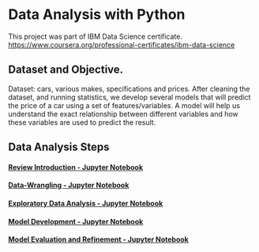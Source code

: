 # Data Analysis with Python

This project was part of IBM Data Science certificate. https://www.coursera.org/professional-certificates/ibm-data-science



##  Dataset and Objective.

Dataset: cars, various makes, specifications and prices. 
After cleaning the dataset, and running statistics, we develop several models that will predict the price of a car using a set of features/variables. A model will help us understand the exact relationship between different variables and how these variables are used to predict the result. 


##  Data Analysis Steps

#### [Review Introduction - Jupyter Notebook](https://github.com/DrStef/Data-Analysis-with-Python/blob/main/DA0101EN-1-Review-Introduction_v02.ipynb)

#### [Data-Wrangling - Jupyter Notebook](https://github.com/DrStef/Data-Analysis-with-Python/blob/main/DA0101EN-2-Review-Data-Wrangling-v02.ipynb)

#### [Exploratory Data Analysis - Jupyter Notebook](https://github.com/DrStef/Data-Analysis-with-Python/blob/main/DA0101EN-3-Review-Exploratory-Data-Analysis-v01.ipynb)

#### [Model Development - Jupyter Notebook](https://github.com/DrStef/Data-Analysis-with-Python/blob/main/DA0101EN-4-Review-Model-Development_v04.ipynb)

#### [Model Evaluation and Refinement - Jupyter Notebook](https://github.com/DrStef/Data-Analysis-with-Python/blob/main/DA0101EN-5-Review-Model-Evaluation-and-Refinement_v02.ipynb)
